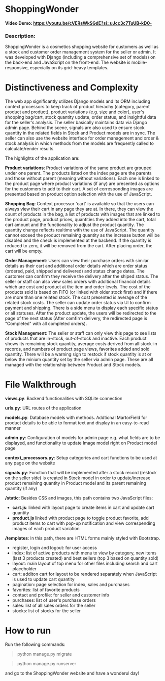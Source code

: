 # ShoppingWonder
#### Video Demo: https://youtu.be/cVERsWkSGdE?si=uJcc3c7TuUB-kD0-

### Description:
ShoppingWonder is a cosmetics shopping website for customers as well as a stock and customer order management system for the seller or admin. It was developed with Django (including a comprehensive set of models) on the back-end and JavaScript on the front-end. The website is mobile-responsive, especially on its grid-heavy templates.

# Distinctiveness and Complexity
The web app significantly utilizes Django models and its ORM including context processors to keep track of product hierachy (category, parent product and product), product variations (e.g. size and color), user's shopping bag/cart, stock quantity update, order status, and insightful data for the seller's analysis. The seller basically maintains data via Django admin page. Behind the scene, signals are also used to ensure stock quantity in the related fields in Stock and Product models are in sync. The seller can also use the website interface for order management and order & stock analysis in which methods from the models are frequently called to calculate/render results.

The highlights of the application are:

**Product variations**: Product variations of the same product are grouped under one parent. The products listed on the index page are the parents and those without parent (meaning without variations). Each one is linked to the product page where product variations (if any) are presented as options for the customers to add to their cart. A set of corresponding images are presented based on product option selection with the use of JavaScript.

**Shopping Bag**: Context processor 'cart' is available so that the users can always view their cart in any page they are at. In there, they can view the count of products in the bag, a list of products with images that are linked to the product page, product prices, quantities they added into the cart, total cart amount and the functionality to adjust the product quantity. The quantity change reflects realtime with the use of JavaScript. The quantity cannot exceed the product remaining quantity as the increase button will be disabled and the check is implemented at the backend. If the quantity is reduced to zero, it will be removed from the cart. After placing order, the cart will be empty.

**Order Management**: Users can view their purchase orders with similar details as their cart and additional order details which are order status (ordered, paid, shipped and delivered) and status change dates. The customer can confirm they receive the delivery after the shiped status. The seller or staff can also view sales orders with additional financial details which are cost and product at the item and order levels. The cost of the products sold is based on FIFO (or linked with older stock first) and if there are more than one related stock. The cost presented is average of the related stock costs. The seller can update order status via UI to confirm payment and shipping. There is a side menu to display each specific status or all statuses. After the product update, the users will be redirected to the page of the next status (After comfirm delivery, the redirected page is "Completed" with all completed orders).

**Stock Management**: The seller or staff can only view this page to see lists of products that are in-stock, out-of-stock and inactive. Each product shows its remaining stock quantity, average costs derived from all stock-in records, and numbers of product page views, favorites added and sold quantity. There will be a warning sign to restock if stock quantity is at or below the minium quantity set by the seller via admin page. These are all managed with the relationship between Product and Stock models.

# File Walkthrough
**views.py**:  Backend functionalities with SQLite connection

**urls.py**: URL routes of the application

**models.py**:  Database models with methods. Addtional MartorField for product details to be able to format text and display in an easy-to-read manner

**admin.py**: Configuration of models for admin page e.g. what fields are to be displayed, and functionality to update Image model right on Product model page

**context_processors.py**: Setup categories and cart functions to be used at any page on the website

**signals.py**: Function that will be implemented after a stock record (restock on the seller side) is created in Stock model in order to update/increase product remaining quantity in Product model and its parent remaining quantity (if any)

**/static**:  Besides CSS and images, this path contains two JavaScript files:

 -   **cart.js**: linked with layout page to create items in cart and update cart quantity
 -   **product.js**  linked with product page to toggle product favorite, add product items to cart with pop-up notification and view correspending images of each product variation

**/templates**:  In this path, there are HTML forms mainly styled with Bootstrap.

 - register, login and logout: for user access
 - index: list of active products with menu to view by category, new items (last 3 products created) and best sellers (top 3 based on quantity sold)
 - layout: main layout of top menu for other files including search and cart placeholder
 - cart: additon cart for layout to be rendered separately when JavaScript is used to update cart quantity
 - pagination: page selection for index, sales and purchases
 - favorites: list of favorite products
 - contact and profile: for seller and customer info
 - purchases: list of user's purchase orders
 - sales: list of all sales orders for the seller
 - stocks: list of stocks for the seller

# How to run

 Run the following commands:

> python manage.py migrate

> python manage.py runserver

and go to the ShoppingWonder website and have a wonderul day!
